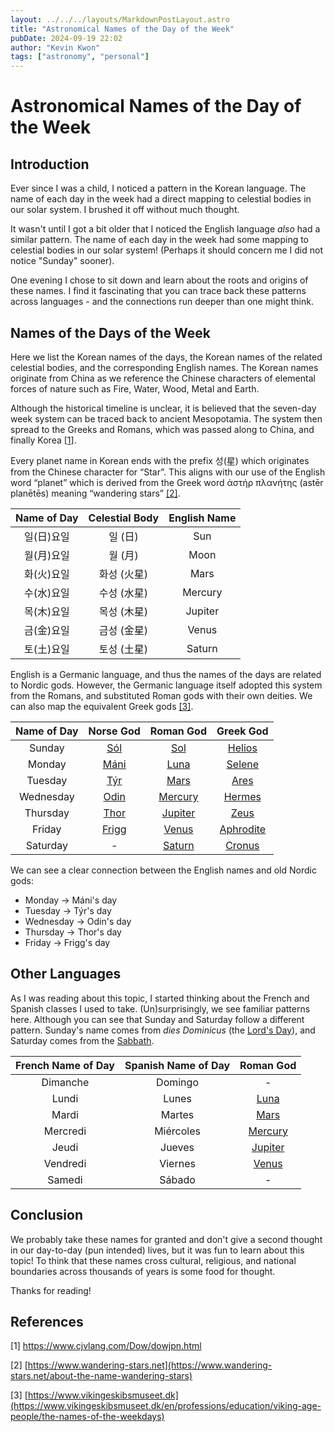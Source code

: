 ```yaml
---
layout: ../../../layouts/MarkdownPostLayout.astro
title: "Astronomical Names of the Day of the Week"
pubDate: 2024-09-19 22:02
author: "Kevin Kwon"
tags: ["astronomy", "personal"]
---
```


# Astronomical Names of the Day of the Week

## Introduction

Ever since I was a child, I noticed a pattern in the Korean language. The name of each day in the week had a direct mapping to
celestial bodies in our solar system. I brushed it off without much thought.

It wasn't until I got a bit older that I noticed the English language _also_ had a similar pattern. The name of each day in the week had some
mapping to celestial bodies in our solar system! (Perhaps it should concern me I did not notice "Sunday" sooner).

One evening I chose to sit down and learn about the roots and origins of these names. I find it fascinating that you can trace back these patterns across languages - and the connections run deeper than one might think.

## Names of the Days of the Week

Here we list the Korean names of the days, the Korean names of the related celestial bodies, and the corresponding English names. The Korean names originate from China as we reference the Chinese characters of elemental forces of nature such as Fire, Water, Wood, Metal and Earth.

Although the historical timeline is unclear, it is believed that the seven-day week system can be traced back to ancient Mesopotamia. The system then spread to the Greeks and Romans, which was passed along to China, and finally Korea [[1](#references)].

Every planet name in Korean ends with the prefix 성(星) which originates from the Chinese character for “Star”. This aligns with our use of the English word “planet” which is derived from the Greek word ἀστήρ πλανήτης (astēr planētēs) meaning “wandering stars” [[2]](#references).

| Name of Day | Celestial Body | English Name |
| :---------: | :------------: | :----------: |
| 일(日)요일  |    일 (日)     |     Sun      |
| 월(月)요일  |    월 (月)     |     Moon     |
| 화(火)요일  |  화성 (火星)   |     Mars     |
| 수(水)요일  |  수성 (水星)   |   Mercury    |
| 목(木)요일  |  목성 (木星)   |   Jupiter    |
| 금(金)요일  |  금성 (金星)   |    Venus     |
| 토(土)요일  |  토성 (土星)   |    Saturn    |

English is a Germanic language, and thus the names of the days are related to Nordic gods. However, the Germanic language itself adopted this system from the Romans, and substituted Roman gods with their own deities. We can also map the equivalent Greek gods [[3]](#references).

| Name of Day |                       Norse God                       |                    Roman God                     |                      Greek God                       |
| :---------: | :---------------------------------------------------: | :----------------------------------------------: | :--------------------------------------------------: |
|   Sunday    |  [<ins>Sól</ins>](https://en.wikipedia.org/wiki/Sól)  |     [Sol](https://en.wikipedia.org/wiki/Sol)     |    [Helios](https://en.wikipedia.org/wiki/Helios)    |
|   Monday    | [<ins>Máni</ins>](https://en.wikipedia.org/wiki/Máni) |    [Luna](https://en.wikipedia.org/wiki/Luna)    |    [Selene](https://en.wikipedia.org/wiki/Selene)    |
|   Tuesday   |       [Týr](https://en.wikipedia.org/wiki/Týr)        |    [Mars](https://en.wikipedia.org/wiki/Mars)    |      [Ares](https://en.wikipedia.org/wiki/Ares)      |
|  Wednesday  |      [Odin](https://en.wikipedia.org/wiki/Odin)       | [Mercury](https://en.wikipedia.org/wiki/Mercury) |    [Hermes](https://en.wikipedia.org/wiki/Hermes)    |
|  Thursday   |      [Thor](https://en.wikipedia.org/wiki/Thor)       | [Jupiter](https://en.wikipedia.org/wiki/Jupiter) |      [Zeus](https://en.wikipedia.org/wiki/Zeus)      |
|   Friday    |     [Frigg](https://en.wikipedia.org/wiki/Frigg)      |   [Venus](https://en.wikipedia.org/wiki/Venus)   | [Aphrodite](https://en.wikipedia.org/wiki/Aphrodite) |
|  Saturday   |                           -                           |  [Saturn](https://en.wikipedia.org/wiki/Saturn)  |    [Cronus](https://en.wikipedia.org/wiki/Cronus)    |

We can see a clear connection between the English names and old Nordic gods:

- Monday -> Máni's day
- Tuesday -> Týr's day
- Wednesday -> Odin's day
- Thursday -> Thor's day
- Friday -> Frigg's day

## Other Languages

As I was reading about this topic, I started thinking about the French and Spanish classes I used to take. (Un)surprisingly, we see familiar patterns here. Although you can see that Sunday and Saturday follow a different pattern. Sunday's name comes from _dies Dominicus_ (the [Lord's Day](https://en.wikipedia.org/wiki/Lord%27s_Day)), and Saturday comes from the [Sabbath](https://en.wikipedia.org/wiki/Sabbath).

| French Name of Day | Spanish Name of Day |                    Roman God                     |
| :----------------: | :-----------------: | :----------------------------------------------: |
|      Dimanche      |       Domingo       |                        -                         |
|       Lundi        |        Lunes        |    [Luna](https://en.wikipedia.org/wiki/Luna)    |
|       Mardi        |       Martes        |    [Mars](https://en.wikipedia.org/wiki/Mars)    |
|      Mercredi      |      Miércoles      | [Mercury](https://en.wikipedia.org/wiki/Mercury) |
|       Jeudi        |       Jueves        | [Jupiter](https://en.wikipedia.org/wiki/Jupiter) |
|      Vendredi      |       Viernes       |   [Venus](https://en.wikipedia.org/wiki/Venus)   |
|       Samedi       |       Sábado        |                        -                         |

## Conclusion

We probably take these names for granted and don't give a second thought in our day-to-day (pun intended) lives, but it was fun to learn about this topic! To think that these names cross cultural, religious, and national boundaries across thousands of years is some food for thought.

Thanks for reading!

## References

[1] https://www.cjvlang.com/Dow/dowjpn.html

[2] [https://www.wandering-stars.net](https://www.wandering-stars.net/about-the-name-wandering-stars)

[3] [https://www.vikingeskibsmuseet.dk](https://www.vikingeskibsmuseet.dk/en/professions/education/viking-age-people/the-names-of-the-weekdays)
